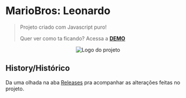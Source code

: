 # MarioBros: Leonardo 

> Projeto criado com Javascript puro!
> 
> Quer ver como ta ficando? Acessa a [**DEMO**](https://lleonardo1993.github.io/MARIO_JUMP/)

<p align="center">
  <img alt="Logo do projeto" src="../src/assets/logo.png" />
</p>

## History/Histórico
Da uma olhada na aba [Releases](https://github.com/lleonardo1993/MARIO_JUMP/releases) pra acompanhar as alterações feitas no projeto.
